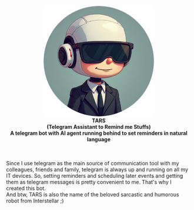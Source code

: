 <!-- ![TARS Avatar](assets/TARS.png) -->
<div style="text-align:center"><img src="assets/TARS.png" width="300" height="300"></div>

<div style="text-align:center; font-size:32"><strong>TARS</strong></div>

<div style="text-align:center; font-size:12"><strong>(Telegram Assistant to Remind me Stuffs)</strong></div>
<div style="text-align:center; font-size:12"><strong>A telegram bot with AI agent running behind to set reminders in natural language</strong></div>
<br>
<br>

Since I use telegram as the main source of communication tool with my colleagues, friends and family, telegram is always up and running on all my IT devices. So, setting reminders and scheduling later events and getting them as telegram messages is pretty convenient to me. That's why I created this bot.
<br>
And btw, TARS is also the name of the beloved sarcastic and humorous robot from Interstellar ;)